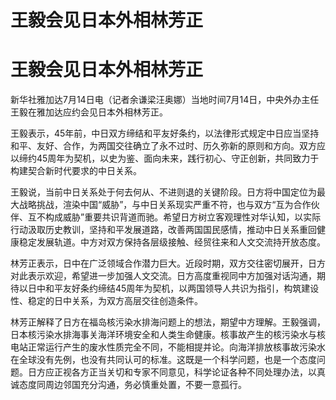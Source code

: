 # 王毅会见日本外相林芳正

# 王毅会见日本外相林芳正

新华社雅加达7月14日电（记者余谦梁汪奥娜）当地时间7月14日，中央外办主任王毅在雅加达应约会见日本外相林芳正。

王毅表示，45年前，中日双方缔结和平友好条约，以法律形式规定中日应当坚持和平、友好、合作，为两国交往确立了永不过时、历久弥新的原则和方向。双方应以缔约45周年为契机，以史为鉴、面向未来，践行初心、守正创新，共同致力于构建契合新时代要求的中日关系。

王毅说，当前中日关系处于何去何从、不进则退的关键阶段。日方将中国定位为最大战略挑战，渲染中国“威胁”，与中日关系现实严重不符，也与双方“互为合作伙伴、互不构成威胁”重要共识背道而驰。希望日方树立客观理性对华认知，以实际行动汲取历史教训，坚持和平发展道路，改善两国国民感情，推动中日关系重回健康稳定发展轨道。中方对双方保持各层级接触、经贸往来和人文交流持开放态度。

林芳正表示，日中在广泛领域合作潜力巨大。近段时期，双方交往密切展开，日方对此表示欢迎，希望进一步加强人文交流。日方高度重视同中方加强对话沟通，期待以日中和平友好条约缔结45周年为契机，以两国领导人共识为指引，构筑建设性、稳定的日中关系，为双方高层交往创造条件。

林芳正解释了日方在福岛核污染水排海问题上的想法，期望中方理解。王毅强调，日本核污染水排海事关海洋环境安全和人类生命健康。核事故产生的核污染水与核电站正常运行产生的废水性质完全不同，不能相提并论。向海洋排放核事故污染水在全球没有先例，也没有共同认可的标准。这既是一个科学问题，也是一个态度问题。日方应正视各方正当关切和专家不同意见，科学论证各种不同处理办法，以真诚态度同周边邻国充分沟通，务必慎重处置，不要一意孤行。

